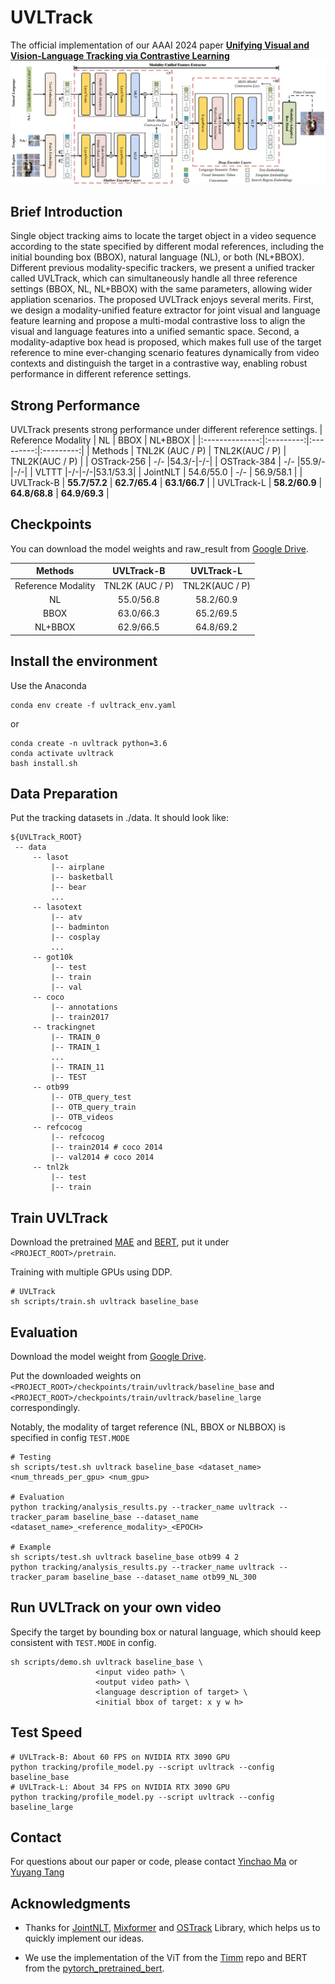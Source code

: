 # UVLTrack

The official implementation of our AAAI 2024 paper [**Unifying Visual and Vision-Language Tracking via Contrastive Learning**]()
![](arch.png)


## Brief Introduction
Single object tracking aims to locate the target object in a video sequence according to the state specified by different modal references, including the initial bounding box (BBOX), natural language (NL), or both (NL+BBOX). Different previous modality-specific trackers, we present a unified tracker called UVLTrack, which can simultaneously handle all three reference settings (BBOX, NL, NL+BBOX) with the same parameters, allowing wider appliation scenarios. The proposed UVLTrack enjoys several merits. First, we design a modality-unified feature extractor for joint visual and language feature learning and propose a multi-modal contrastive loss to align the visual and language features into a unified semantic space. Second, a modality-adaptive box head is proposed, which makes full use of the target reference to mine ever-changing scenario features dynamically from video contexts and distinguish the target in a contrastive way, enabling robust performance in different reference settings.

## Strong Performance
UVLTrack presents strong performance under different reference settings.
|        Reference Modality       |       NL       |       BBOX       |       NL+BBOX       |
|:--------------:|:---------:|:---------:|:---------:|
| Methods      | TNL2K (AUC / P)      | TNL2K(AUC / P)     | TNL2K(AUC / P)     |
| OSTrack-256  | -/- |54.3/-|-/-|
| OSTrack-384  | -/- |55.9/-|-/-|
| VLTTT |-/-|-/-|53.1/53.3|
| JointNLT  | 54.6/55.0 | -/- | 56.9/58.1 |
| UVLTrack-B   |   **55.7/57.2**    |   **62.7/65.4**    |   **63.1/66.7**    |
| UVLTrack-L   |   **58.2/60.9**    |   **64.8/68.8**    |   **64.9/69.3**    |

## Checkpoints
You can download the model weights and raw_result from [Google Drive](https://drive.google.com/drive/folders/1UZTrGcL3YlxvNpHi0wKsO_sKsTYuYnFo?usp=drive_link).

|             Methods             |         UVLTrack-B       |       UVLTrack-L       |
|:-------------------------------:|:------------------------:|:------------------------:|
|       Reference Modality        |     TNL2K (AUC / P)      | TNL2K(AUC / P)     |
| NL      |   55.0/56.8  | 58.2/60.9 |
| BBOX    |   63.0/66.3  | 65.2/69.5 |
| NL+BBOX |   62.9/66.5  | 64.8/69.2 |

## Install the environment
Use the Anaconda
```
conda env create -f uvltrack_env.yaml
```
or
```
conda create -n uvltrack python=3.6
conda activate uvltrack
bash install.sh
```

## Data Preparation
Put the tracking datasets in ./data. It should look like:
   ```
   ${UVLTrack_ROOT}
    -- data
        -- lasot
            |-- airplane
            |-- basketball
            |-- bear
            ...
        -- lasotext
            |-- atv
            |-- badminton
            |-- cosplay
            ...
        -- got10k
            |-- test
            |-- train
            |-- val
        -- coco
            |-- annotations
            |-- train2017
        -- trackingnet
            |-- TRAIN_0
            |-- TRAIN_1
            ...
            |-- TRAIN_11
            |-- TEST
        -- otb99
            |-- OTB_query_test
            |-- OTB_query_train
            |-- OTB_videos
        -- refcocog
            |-- refcocog
            |-- train2014 # coco 2014
            |-- val2014 # coco 2014
        -- tnl2k
            |-- test
            |-- train
   ```

## Train UVLTrack
Download the pretrained [MAE](https://github.com/facebookresearch/mae) and [BERT](https://drive.google.com/drive/folders/1UZTrGcL3YlxvNpHi0wKsO_sKsTYuYnFo?usp=drive_link), put it under ```<PROJECT_ROOT>/pretrain```.

Training with multiple GPUs using DDP.
```
# UVLTrack
sh scripts/train.sh uvltrack baseline_base
```

## Evaluation
Download the model weight from [Google Drive](https://drive.google.com/drive/folders/1UZTrGcL3YlxvNpHi0wKsO_sKsTYuYnFo?usp=drive_link).

Put the downloaded weights on ```<PROJECT_ROOT>/checkpoints/train/uvltrack/baseline_base``` and ```<PROJECT_ROOT>/checkpoints/train/uvltrack/baseline_large``` correspondingly.

Notably, the modality of target reference (NL, BBOX or NLBBOX) is specified in config ```TEST.MODE```

```
# Testing
sh scripts/test.sh uvltrack baseline_base <dataset_name> <num_threads_per_gpu> <num_gpu>

# Evaluation
python tracking/analysis_results.py --tracker_name uvltrack --tracker_param baseline_base --dataset_name <dataset_name>_<reference_modality>_<EPOCH>

# Example
sh scripts/test.sh uvltrack baseline_base otb99 4 2
python tracking/analysis_results.py --tracker_name uvltrack --tracker_param baseline_base --dataset_name otb99_NL_300
```

## Run UVLTrack on your own video
Specify the target by bounding box or natural language, which should keep consistent with ```TEST.MODE``` in config.
```
sh scripts/demo.sh uvltrack baseline_base \
                   <input video path> \
                   <output video path> \
                   <language description of target> \
                   <initial bbox of target: x y w h>
```

## Test Speed
```
# UVLTrack-B: About 60 FPS on NVIDIA RTX 3090 GPU
python tracking/profile_model.py --script uvltrack --config baseline_base
# UVLTrack-L: About 34 FPS on NVIDIA RTX 3090 GPU
python tracking/profile_model.py --script uvltrack --config baseline_large
```

## Contact
For questions about our paper or code, please contact [Yinchao Ma](imyc@mail.ustc.edu.cn) or [Yuyang Tang](yuyangtang@mail.ustc.edu.cn)

## Acknowledgments
* Thanks for [JointNLT](https://github.com/lizhou-cs/JointNLT), [Mixformer](https://github.com/MCG-NJU/MixFormer) and [OSTrack](https://github.com/botaoye/OSTrack) Library, which helps us to quickly implement our ideas.

* We use the implementation of the ViT from the [Timm](https://github.com/huggingface/pytorch-image-models) repo and BERT from the [pytorch_pretrained_bert](https://github.com/Meelfy/pytorch_pretrained_BERT).

<!-- ## Citation
If our work is useful for your research, please consider cite:
```
xxx
``` -->
